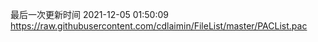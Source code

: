 最后一次更新时间 2021-12-05 01:50:09
https://raw.githubusercontent.com/cdlaimin/FileList/master/PACList.pac

